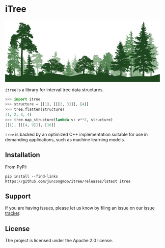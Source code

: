 # iTree

![](docs/forest.jpg)

`itree` is a library for interval tree data structures.


```python
>>> import itree
>>> structure = [[1], [[[2, 3]]], [4]]
>>> tree.flatten(structure)
[1, 2, 3, 4]
>>> tree.map_structure(lambda v: v**2, structure)
[[1], [[[4, 9]]], [16]]
```

`tree` is backed by an optimized C++ implementation suitable for use in
demanding applications, such as machine learning models.

## Installation

From PyPI:

```shell
pip install --find-links https://github.com/juncongmoo/itree/releases/latest itree
```



## Support

If you are having issues, please let us know by filing an issue on our
[issue tracker](https://github.com/deepmind/tree/issues).

## License

The project is licensed under the Apache 2.0 license.
